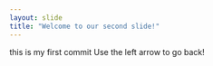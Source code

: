 ```yaml
---
layout: slide
title: "Welcome to our second slide!"
---
```

this is my first commit
Use the left arrow to go back!
